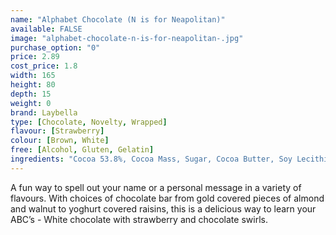 ```yaml
---
name: "Alphabet Chocolate (N is for Neapolitan)"
available: FALSE
image: "alphabet-chocolate-n-is-for-neapolitan-.jpg"
purchase_option: "0"
price: 2.89
cost_price: 1.8
width: 165
height: 80
depth: 15
weight: 0
brand: Laybella
type: [Chocolate, Novelty, Wrapped]
flavour: [Strawberry]
colour: [Brown, White]
free: [Alcohol, Gluten, Gelatin]
ingredients: "Cocoa 53.8%, Cocoa Mass, Sugar, Cocoa Butter, Soy Lecithin, Flavouring: Natural Vanilla, Emulsifier, Natural Mint Flavouring"
---
```

A fun way to spell out your name or a personal message in a variety of flavours. With choices of chocolate bar from gold covered pieces of almond and walnut to yoghurt covered raisins, this is a delicious way to learn your ABC’s - White chocolate with strawberry and chocolate swirls.